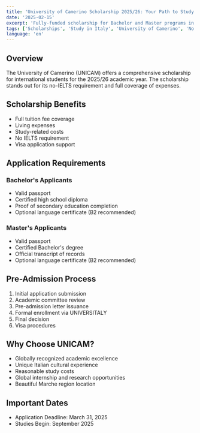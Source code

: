 ```yaml
---
title: 'University of Camerino Scholarship 2025/26: Your Path to Study in Italy Without IELTS'
date: '2025-02-15'
excerpt: 'Fully-funded scholarship for Bachelor and Master programs in Italy with comprehensive coverage'
tags: ['Scholarships', 'Study in Italy', 'University of Camerino', 'No IELTS']
language: 'en'
---
```


## Overview
The University of Camerino (UNICAM) offers a comprehensive scholarship for international students for the 2025/26 academic year. The scholarship stands out for its no-IELTS requirement and full coverage of expenses.

## Scholarship Benefits
* Full tuition fee coverage
* Living expenses
* Study-related costs
* No IELTS requirement
* Visa application support

## Application Requirements

### Bachelor's Applicants
* Valid passport
* Certified high school diploma
* Proof of secondary education completion
* Optional language certificate (B2 recommended)

### Master's Applicants
* Valid passport
* Certified Bachelor's degree
* Official transcript of records
* Optional language certificate (B2 recommended)

## Pre-Admission Process
1. Initial application submission
2. Academic committee review
3. Pre-admission letter issuance
4. Formal enrollment via UNIVERSITALY
5. Final decision
6. Visa procedures

## Why Choose UNICAM?
* Globally recognized academic excellence
* Unique Italian cultural experience
* Reasonable study costs
* Global internship and research opportunities
* Beautiful Marche region location

## Important Dates
* Application Deadline: March 31, 2025
* Studies Begin: September 2025
